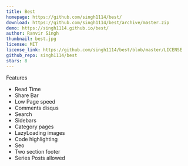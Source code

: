 ```yaml
---
title: Best
homepage: https://github.com/singh1114/best/
download: https://github.com/singh1114/best/archive/master.zip
demo: https://singh1114.github.io/best/
author: Ranvir Singh
thumbnail: best.jpg
license: MIT
license_link: https://github.com/singh1114/best/blob/master/LICENSE
github_repo: singh1114/best
stars: 8
---
```


Features

- Read Time
- Share Bar
- Low Page speed
- Comments disqus
- Search
- Sidebars
- Category pages
- LazyLoading images
- Code highlighting
- Seo
- Two section footer
- Series Posts allowed
